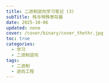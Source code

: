 ```yaml
---
title: 二进制逆向学习笔记 (3)
subTitle: 栈与特殊寄存器
date: 2025-10-06
updated: none
cover: /cover/binary/cover_thethr.jpg
toc: true
categories:
  - 学习
  - 二进制逆向
tags:
  - 二进制
  - 逆向工程
---
```

